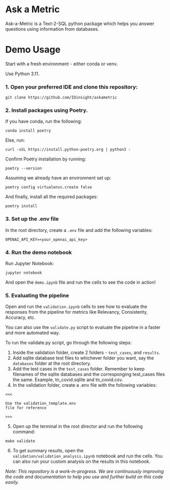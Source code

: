 # Ask a Metric

Ask-a-Metric is a Text-2-SQL python package which helps you answer questions using information from databases.

# Demo Usage

Start with a fresh environment - either conda or venv.

Use Python 3.11.

### 1. Open your preferred IDE and clone this repository:

```
git clone https://github.com/IDinsight/askametric
```

### 2. Install packages using Poetry.

If you have conda, run the following:

```
conda install poetry
```

Else, run:

```
curl -sSL https://install.python-poetry.org | python3 -
```

Confirm Poetry installation by running:

```
poetry --version
```

Assuming we already have an environment set up:

```
poetry config virtualenvs.create false
```

And finally, install all the required packages:

```
poetry install
```

### 3. Set up the .env file

In the root directory, create a `.env` file and add the following variables:

```
OPENAI_API_KEY=<your_openai_api_key>
```

### 4. Run the demo notebook

Run Jupyter Notebook:

```
jupyter notebook
```

And open the `demo.ipynb` file and run the cells to see the code in action!

### 5. Evaluating the pipeline

Open and run the `validation.ipynb` cells to see how to evaluate the responses from the pipeline for metrics like Relevancy, Consistenty, Accuracy, etc.

You can also use the `validate.py` script to evaluate the pipeline in a faster and more automated way.

To run the validate.py script, go through the following steps:

1. Inside the validation folder, create 2 folders - `test_cases`, and `results`.
2. Add sqlite database test files to whichever folder you want, say the `databases` folder at the root directory.
3. Add the test cases in the `test_cases` folder. Remember to keep filenames of the sqlite databases and the corresponging test_cases files the same. Example, tn_covid.sqlite and tn_covid.csv.
4. In the validation folder, create a .env file with the following variables:

```
<<<

Use the validation_template.env
file for reference

>>>
```

5. Open up the terminal in the root director and run the following command:

```
make validate
```

6. To get summary results, open the `validation/validation_analysis.ipynb` notebook and run the cells. You can also run your custom analysis on the results in this notebook.

_Note: This repository is a work-in-progress. We are continuously improving the code and documentation to help you use and further build on this code easily._
